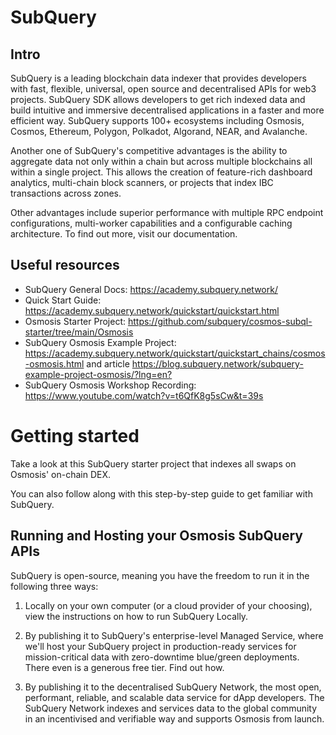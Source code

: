 # SubQuery

## Intro

SubQuery is a leading blockchain data indexer that provides developers with fast, flexible, universal, open source and decentralised APIs for web3 projects. SubQuery SDK allows developers to get rich indexed data and build intuitive and immersive decentralised applications in a faster and more efficient way. SubQuery supports 100+ ecosystems including Osmosis, Cosmos, Ethereum, Polygon, Polkadot, Algorand, NEAR, and Avalanche.

Another one of SubQuery's competitive advantages is the ability to aggregate data not only within a chain but across multiple blockchains all within a single project. This allows the creation of feature-rich dashboard analytics, multi-chain block scanners, or projects that index IBC transactions across zones.

Other advantages include superior performance with multiple RPC endpoint configurations, multi-worker capabilities and a configurable caching architecture. To find out more, visit our documentation.

## Useful resources

- SubQuery General Docs: <https://academy.subquery.network/>
- Quick Start Guide: <https://academy.subquery.network/quickstart/quickstart.html>
- Osmosis Starter Project: <https://github.com/subquery/cosmos-subql-starter/tree/main/Osmosis>
- SubQuery Osmosis Example Project: <https://academy.subquery.network/quickstart/quickstart_chains/cosmos-osmosis.html> and article <https://blog.subquery.network/subquery-example-project-osmosis/?lng=en?>
- SubQuery Osmosis Workshop Recording: <https://www.youtube.com/watch?v=t6QfK8g5sCw&t=39s>

# Getting started

Take a look at this SubQuery starter project that indexes all swaps on Osmosis' on-chain DEX.

You can also follow along with this step-by-step guide to get familiar with SubQuery.

## Running and Hosting your Osmosis SubQuery APIs

SubQuery is open-source, meaning you have the freedom to run it in the following three ways:

1. Locally on your own computer (or a cloud provider of your choosing), view the instructions on how to run SubQuery Locally.
   
2. By publishing it to SubQuery's enterprise-level Managed Service, where we'll host your SubQuery project in production-ready services for mission-critical data with zero-downtime blue/green deployments. There even is a generous free tier. Find out how.
   
3. By publishing it to the decentralised SubQuery Network, the most open, performant, reliable, and scalable data service for dApp developers. The SubQuery Network indexes and services data to the global community in an incentivised and verifiable way and supports Osmosis from launch.
